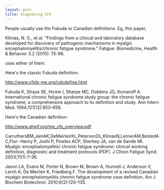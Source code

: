 ```yaml
---
layout: post
title: Diagnosing CFS 
---
```


People usually use the Fukuda or Canadian definitions. Eg, this paper, 

Klimas, N. G., et al. "Findings from a clinical and laboratory database developed for discovery of pathogenic mechanisms in myalgic encephalomyelitis/chronic fatigue syndrome." Fatigue: Biomedicine, Health & Behavior 3.2 (2015): 75-96.

uses either of them.

Here's the classic Fukuda definition:

http://www.cfids-me.org/cdcdefine.html

Fukuda K, Straus SE, Hickie I, Sharpe MC, Dobbins JG, Komaroff A. International chronic fatigue syndrome study group: the chronic fatigue syndrome; a comprehensive approach to its definition and study. Ann Intern Med. 1994;121(12):953–959.

Here's the Canadian definition:

http://www.ahmf.org/me_cfs_overview.pdf

CarruthersBM,JainAK,DeMeirleirKL,PetersonDL,KlimasN,LernerAM,BestedAC,Flor- Henry P, Joshi P, Powles ACP, Sherkey JA, van de Sande MI. Myalgic encephalomyelitis/ chronic fatigue syndrome: clinical working definition, diagnostic and treatment protocols (PDF). J Chron Fatigue Synd. 2003;11(1):7–36.

Jason LA, Evans M, Porter N, Brown M, Brown A, Hunnell J, Anderson V, Lerch A, De Meirleir K, Friedberg F. The development of a revised Canadian myalgic encephalomyelitis chronic fatigue syndrome case definition. Am J Biochem Biotechnol. 2010;6(2):120–135.
